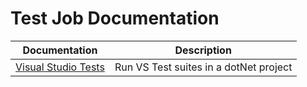 # Test Job Documentation

| Documentation                                     | Description                            |
| ------------------------------------------------- | -------------------------------------- |
| [Visual Studio Tests](./test/visualStudioTest.md) | Run VS Test suites in a dotNet project |
